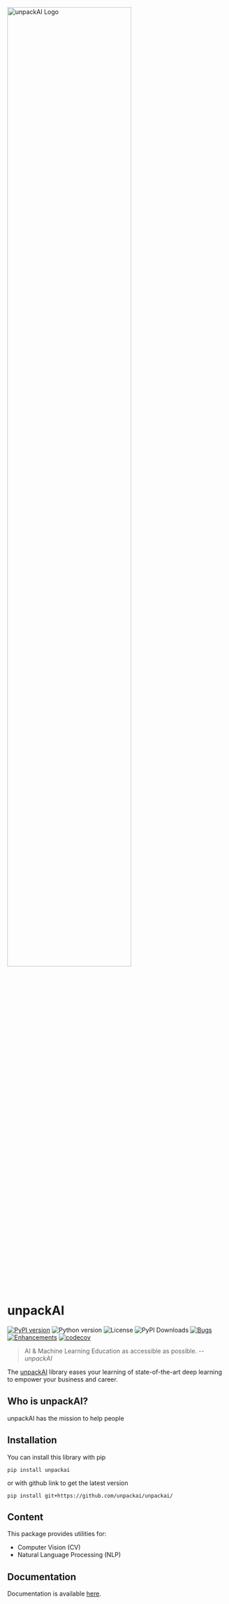<img src="https://unpackai.github.io/unpackai_logo.svg" alt="unpackAI Logo" width="75%"/>

# unpackAI

[![PyPI version](https://img.shields.io/pypi/v/unpackai)](https://pypi.org/project/unpackai/)
![Python version](https://img.shields.io/pypi/pyversions/unpackai)
![License](https://img.shields.io/github/license/unpackai/unpackai)
![PyPI Downloads](https://img.shields.io/pypi/dm/unpackai)
[![Bugs](https://img.shields.io/github/issues/unpackai/unpackai/bug)](https://github.com/unpackai/unpackai/issues?q=is%3Aissue+is%3Aopen+-label%3A"enhancement")
[![Enhancements](https://img.shields.io/github/issues/unpackai/unpackai/enhancement)](https://github.com/unpackai/unpackai/issues?q=is%3Aissue+is%3Aopen+label%3A"enhancement")
[![codecov](https://codecov.io/gh/unpackAI/unpackai/branch/main/graph/badge.svg)](https://codecov.io/gh/unpackAI/unpackai)

> AI & Machine Learning Education as accessible as possible.
> -- <cite>unpackAI</cite>

The [unpackAI](https://unpackai.com/) library eases your learning of state-of-the-art deep learning to empower your business and career.

## Who is unpackAI?

unpackAI has the mission to help people

## Installation

You can install this library with pip

```shell
pip install unpackai
```

or with github link to get the latest version

```shell
pip install git+https://github.com/unpackai/unpackai/
```

## Content

This package provides utilities for:

* Computer Vision (CV)
* Natural Language Processing (NLP)

## Documentation

Documentation is available [here](https://unpackai.github.io/unpackai).
